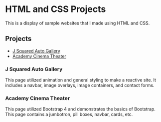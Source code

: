 # HTML and CSS Projects

This is a display of sample websites that I made using HTML and CSS.

## Projects
* [J Squared Auto Gallery](https://github.com/jordanggeyer/HTML_CSS_Projects/tree/master/HTML_and_CSS_Course/Basic__HTML_and_CSS/Project/One_Page_Website)
* [Academy Cinema Theater](https://github.com/jordanggeyer/HTML_CSS_Projects/tree/master/HTML_and_CSS_Course/Basic__HTML_and_CSS/Project/bootstrap4_project)

### J Squared Auto Gallery
This page utilized animation and general styling to make a reactive site. It includes a navbar, image overlays, image containers, and contact forms.

### Academy Cinema Theater
This page utilized Bootstrap 4 and demonstrates the basics of Bootstrap. This page contains a jumbotron, pill boxes, navbar, cards, etc.



